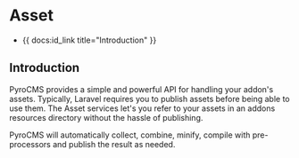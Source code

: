 # Asset

* {{ docs:id_link title="Introduction" }}

</div>
<div class="doc_content">

## Introduction

PyroCMS provides a simple and powerful API for handling your addon's assets. Typically, Laravel requires you to publish assets before being able to use them. The Asset services let's you refer to your assets in an addons resources directory without the hassle of publishing.
  
PyroCMS will automatically collect, combine, minify, compile with pre-processors and publish the result as needed.

